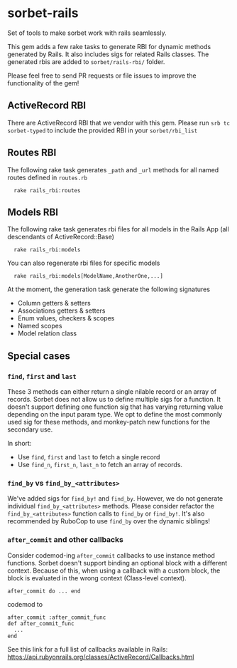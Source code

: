 # sorbet-rails
Set of tools to make sorbet work with rails seamlessly.

This gem adds a few rake tasks to generate RBI for dynamic methods generated by Rails. It also includes sigs for related Rails classes. The generated rbis are added to `sorbet/rails-rbi/` folder.

Please feel free to send PR requests or file issues to improve the functionality of the gem!

## ActiveRecord RBI

There are ActiveRecord RBI that we vendor with this gem. Please run `srb tc sorbet-typed` to include the provided RBI in your `sorbet/rbi_list`

## Routes RBI
The following rake task generates `_path` and `_url` methods for all named routes defined in `routes.rb`
```
  rake rails_rbi:routes
```
## Models RBI
The following rake task generates rbi files for all models in the Rails App (all descendants of ActiveRecord::Base)
```
  rake rails_rbi:models
```
You can also regenerate rbi files for specific models
```
  rake rails_rbi:models[ModelName,AnotherOne,...]
```
At the moment, the generation task generate the following signatures
- Column getters & setters
- Associations getters & setters
- Enum values, checkers & scopes
- Named scopes
- Model relation class

## Special cases 
### `find`, `first` and `last` 
These 3 methods can either return a single nilable record or an array of records. Sorbet does not allow us to define multiple sigs for a function. It doesn't support defining one function sig that has varying returning value depending on the input param type. We opt to define the most commonly used sig for these methods, and monkey-patch new functions for the secondary use.

In short:
- Use `find`, `first` and `last` to fetch a single record
- Use `find_n`, `first_n`, `last_n` to fetch an array of records.

### `find_by` vs `find_by_<attributes>`
We've added sigs for `find_by!` and `find_by`. However, we do not generate individual `find_by_<attributes>` methods. Please consider refactor the `find_by_<attributes>` function calls to `find_by` or `find_by!`. It's also recommended by RuboCop to use `find_by` over the dynamic siblings!

### `after_commit` and other callbacks
Consider codemod-ing `after_commit` callbacks to use instance method functions. Sorbet doesn't support binding an optional block with a different context. Because of this, when using a callback with a custom block, the block is evaluated in the wrong context (Class-level context). 

```
after_commit do ... end
```
codemod to 
```
after_commit :after_commit_func
def after_commit_func
  ...
end
```

See this link for a full list of callbacks available in Rails:
https://api.rubyonrails.org/classes/ActiveRecord/Callbacks.html

